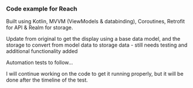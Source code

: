 ### Code example for Reach

Built using Kotlin, MVVM (ViewModels & databinding), Coroutines, Retrofit for API & Realm for storage.

Update from original to get the display using a base data model, and the storage to convert from
model data to storage data - still needs testing and additional functionality added

Automation tests to follow...

I will continue working on the code to get it running properly, but it will be done after the
timeline of the test. 